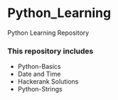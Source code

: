 # Python_Learning
Python Learning Repository
<h3>This repository includes</h3>
<ul>
<li>Python-Basics</li>
<li>Date and Time</li>
<li>Hackerank Solutions</li>
<li>Python-Strings</li>
</ul>
